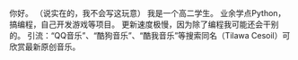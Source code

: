 你好。
（说实在的，我不会写这玩意）
我是一个高二学生。
业余学点Python，搞编程，自己开发游戏等项目。
更新速度极慢，因为除了编程我可能还会干别的。
引流：“QQ音乐”、“酷狗音乐”、“酷我音乐”等搜索同名（Tilawa Cesoil）可欣赏最新原创音乐。
